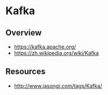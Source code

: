 # Kafka


## Overview

- https://kafka.apache.org/
- https://zh.wikipedia.org/wiki/Kafka


## Resources

- http://www.jasongj.com/tags/Kafka/
